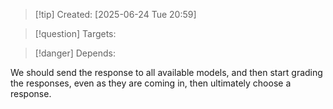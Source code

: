 
>[!tip] Created: [2025-06-24 Tue 20:59]

>[!question] Targets: 

>[!danger] Depends: 

We should send the response to all available models, and then start grading the responses, even as they are coming in, then ultimately choose a response.